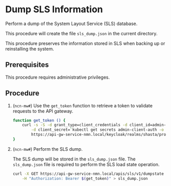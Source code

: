 # Dump SLS Information

Perform a dump of the System Layout Service \(SLS\) database.

This procedure will create the file `sls_dump.json` in the current directory.

This procedure preserves the information stored in SLS when backing up or reinstalling the system.

## Prerequisites

This procedure requires administrative privileges.

## Procedure

1. (`ncn-mw#`) Use the `get_token` function to retrieve a token to validate requests to the API gateway.

    ```bash
    function get_token () {
        curl -s -S -d grant_type=client_credentials -d client_id=admin-client \
            -d client_secret=`kubectl get secrets admin-client-auth -o jsonpath='{.data.client-secret}' | base64 -d` \
            https://api-gw-service-nmn.local/keycloak/realms/shasta/protocol/openid-connect/token | jq -r '.access_token'
    }
    ```

1. (`ncn-mw#`) Perform the SLS dump.

    The SLS dump will be stored in the `sls_dump.json` file. The `sls_dump.json` file is required to perform the SLS load state operation.

    ```bash
    curl -X GET https://api-gw-service-nmn.local/apis/sls/v1/dumpstate \
        -H "Authorization: Bearer $(get_token)" > sls_dump.json
    ```
